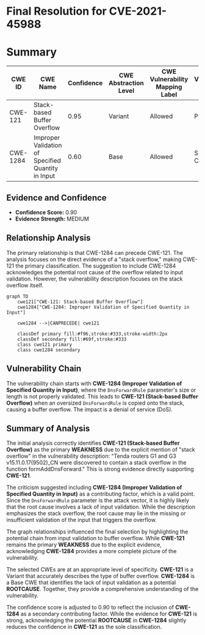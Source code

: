 # Final Resolution for CVE-2021-45988

# Summary 
| CWE ID | CWE Name | Confidence | CWE Abstraction Level | CWE Vulnerability Mapping Label | CWE-Vulnerability Mapping Notes |
|---|---|---|---|---|---|
| CWE-121 | Stack-based Buffer Overflow | 0.95 | Variant | Allowed | Primary CWE |
| CWE-1284 | Improper Validation of Specified Quantity in Input | 0.60 | Base | Allowed | Secondary Candidate |

## Evidence and Confidence

*   **Confidence Score:** 0.90
*   **Evidence Strength:** MEDIUM

## Relationship Analysis
The primary relationship is that CWE-1284 can precede CWE-121. The analysis focuses on the direct evidence of a "stack overflow," making CWE-121 the primary classification. The suggestion to include CWE-1284 acknowledges the potential root cause of the overflow related to input validation. However, the vulnerability description focuses on the stack overflow itself.

```mermaid
graph TD
    cwe121["CWE-121: Stack-based Buffer Overflow"]
    cwe1284["CWE-1284: Improper Validation of Specified Quantity in Input"]

    cwe1284 -->|CANPRECEDE| cwe121

    classDef primary fill:#f96,stroke:#333,stroke-width:2px
    classDef secondary fill:#69f,stroke:#333
    class cwe121 primary
    class cwe1284 secondary
```

## Vulnerability Chain
The vulnerability chain starts with **CWE-1284 (Improper Validation of Specified Quantity in Input)**, where the `DnsForwardRule` parameter's size or length is not properly validated. This leads to **CWE-121 (Stack-based Buffer Overflow)** when an oversized `DnsForwardRule` is copied onto the stack, causing a buffer overflow. The impact is a denial of service (DoS).

## Summary of Analysis
The initial analysis correctly identifies **CWE-121 (Stack-based Buffer Overflow)** as the primary **WEAKNESS** due to the explicit mention of "stack overflow" in the vulnerability description: "Tenda routers G1 and G3 v15.11.0.17(9502)_CN were discovered to contain a stack overflow in the function formAddDnsForward." This is strong evidence directly supporting **CWE-121**.

The criticism suggested including **CWE-1284 (Improper Validation of Specified Quantity in Input)** as a contributing factor, which is a valid point. Since the `DnsForwardRule` parameter is the attack vector, it is highly likely that the root cause involves a lack of input validation. While the description emphasizes the stack overflow, the root cause may lie in the missing or insufficient validation of the input that triggers the overflow.

The graph relationships influenced the final selection by highlighting the potential chain from input validation to buffer overflow. While **CWE-121** remains the primary **WEAKNESS** due to the explicit evidence, acknowledging **CWE-1284** provides a more complete picture of the vulnerability.

The selected CWEs are at an appropriate level of specificity. **CWE-121** is a Variant that accurately describes the type of buffer overflow. **CWE-1284** is a Base CWE that identifies the lack of input validation as a potential **ROOTCAUSE**. Together, they provide a comprehensive understanding of the vulnerability.

The confidence score is adjusted to 0.90 to reflect the inclusion of **CWE-1284** as a secondary contributing factor. While the evidence for **CWE-121** is strong, acknowledging the potential **ROOTCAUSE** in **CWE-1284** slightly reduces the confidence in **CWE-121** as the sole classification.